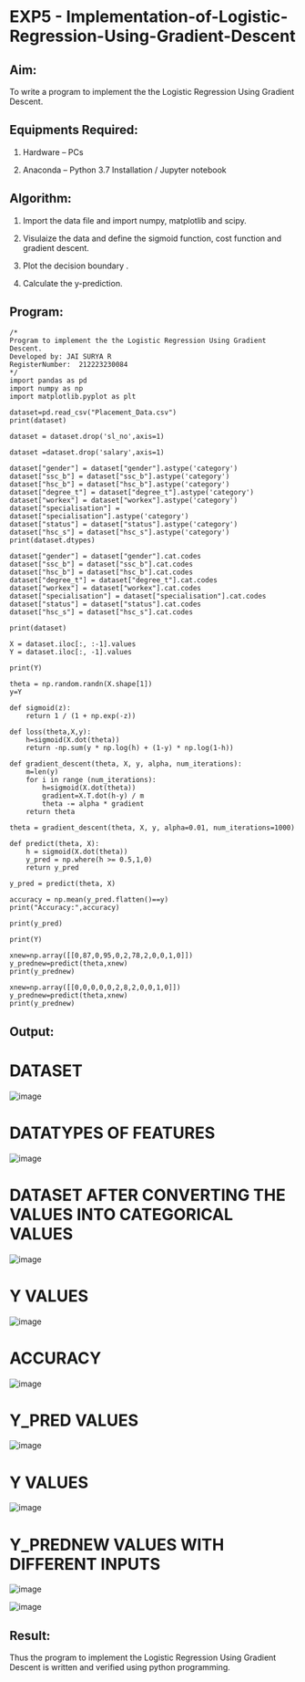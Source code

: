 # EXP5 - Implementation-of-Logistic-Regression-Using-Gradient-Descent

## Aim:
To write a program to implement the the Logistic Regression Using Gradient Descent.

## Equipments Required:
1. Hardware – PCs
   
2. Anaconda – Python 3.7 Installation / Jupyter notebook

## Algorithm:
1. Import the data file and import numpy, matplotlib and scipy.

2. Visulaize the data and define the sigmoid function, cost function and gradient descent.

3. Plot the decision boundary .

4. Calculate the y-prediction.

## Program:
```
/*
Program to implement the the Logistic Regression Using Gradient Descent.
Developed by: JAI SURYA R
RegisterNumber:  212223230084
*/
import pandas as pd
import numpy as np
import matplotlib.pyplot as plt

dataset=pd.read_csv("Placement_Data.csv")
print(dataset)

dataset = dataset.drop('sl_no',axis=1)

dataset =dataset.drop('salary',axis=1)

dataset["gender"] = dataset["gender"].astype('category')
dataset["ssc_b"] = dataset["ssc_b"].astype('category')
dataset["hsc_b"] = dataset["hsc_b"].astype('category')
dataset["degree_t"] = dataset["degree_t"].astype('category')
dataset["workex"] = dataset["workex"].astype('category')
dataset["specialisation"] = dataset["specialisation"].astype('category')
dataset["status"] = dataset["status"].astype('category')
dataset["hsc_s"] = dataset["hsc_s"].astype('category')
print(dataset.dtypes)

dataset["gender"] = dataset["gender"].cat.codes
dataset["ssc_b"] = dataset["ssc_b"].cat.codes
dataset["hsc_b"] = dataset["hsc_b"].cat.codes
dataset["degree_t"] = dataset["degree_t"].cat.codes
dataset["workex"] = dataset["workex"].cat.codes
dataset["specialisation"] = dataset["specialisation"].cat.codes
dataset["status"] = dataset["status"].cat.codes
dataset["hsc_s"] = dataset["hsc_s"].cat.codes

print(dataset)

X = dataset.iloc[:, :-1].values
Y = dataset.iloc[:, -1].values

print(Y)

theta = np.random.randn(X.shape[1])
y=Y

def sigmoid(z):
    return 1 / (1 + np.exp(-z))

def loss(theta,X,y):
    h=sigmoid(X.dot(theta))
    return -np.sum(y * np.log(h) + (1-y) * np.log(1-h))

def gradient_descent(theta, X, y, alpha, num_iterations):
    m=len(y)
    for i in range (num_iterations):
        h=sigmoid(X.dot(theta))
        gradient=X.T.dot(h-y) / m
        theta -= alpha * gradient
    return theta

theta = gradient_descent(theta, X, y, alpha=0.01, num_iterations=1000)

def predict(theta, X):
    h = sigmoid(X.dot(theta))
    y_pred = np.where(h >= 0.5,1,0)
    return y_pred

y_pred = predict(theta, X)

accuracy = np.mean(y_pred.flatten()==y)
print("Accuracy:",accuracy)

print(y_pred)

print(Y)

xnew=np.array([[0,87,0,95,0,2,78,2,0,0,1,0]])
y_prednew=predict(theta,xnew)
print(y_prednew)

xnew=np.array([[0,0,0,0,0,2,8,2,0,0,1,0]])
y_prednew=predict(theta,xnew)
print(y_prednew)
```

## Output:
# DATASET
![image](https://github.com/K-Dharshini/-Implementation-of-Logistic-Regression-Using-Gradient-Descent/assets/139334830/c4c499d3-e6fd-45b8-a742-e5005c5c1dae)

# DATATYPES OF FEATURES
![image](https://github.com/K-Dharshini/-Implementation-of-Logistic-Regression-Using-Gradient-Descent/assets/139334830/52427308-354f-4c6e-8dd2-a93f93672231)

# DATASET AFTER CONVERTING THE VALUES INTO CATEGORICAL VALUES
![image](https://github.com/K-Dharshini/-Implementation-of-Logistic-Regression-Using-Gradient-Descent/assets/139334830/e2a8d300-ce50-4bd2-9afe-56adeed95d16)

# Y VALUES
![image](https://github.com/K-Dharshini/-Implementation-of-Logistic-Regression-Using-Gradient-Descent/assets/139334830/93f40beb-77fb-4d5b-95bd-bec06b89434d)

# ACCURACY
![image](https://github.com/K-Dharshini/-Implementation-of-Logistic-Regression-Using-Gradient-Descent/assets/139334830/9f65f077-c41b-472d-af67-de6b50289f0f)

# Y_PRED VALUES
![image](https://github.com/K-Dharshini/-Implementation-of-Logistic-Regression-Using-Gradient-Descent/assets/139334830/33646553-c8ea-4296-84de-e95c98237ab9)

# Y VALUES 
![image](https://github.com/K-Dharshini/-Implementation-of-Logistic-Regression-Using-Gradient-Descent/assets/139334830/c49d8974-f0a1-4071-9208-c24240ab58de)

# Y_PREDNEW VALUES WITH DIFFERENT INPUTS
![image](https://github.com/K-Dharshini/-Implementation-of-Logistic-Regression-Using-Gradient-Descent/assets/139334830/144d406f-8acc-43c8-a360-75d1f11a35e4)

![image](https://github.com/K-Dharshini/-Implementation-of-Logistic-Regression-Using-Gradient-Descent/assets/139334830/c1809ed4-067a-420a-960d-7527d4de1217)

## Result:
Thus the program to implement the Logistic Regression Using Gradient Descent is written and verified using python programming.
